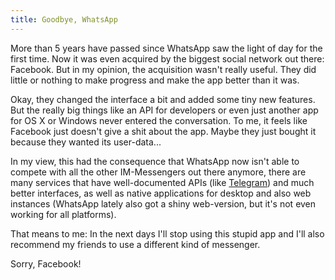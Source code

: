 ```yaml
---
title: Goodbye, WhatsApp
---
```


More than 5 years have passed since WhatsApp saw the light of day for the first time. Now it was even acquired by the biggest social network out there: Facebook. But in my opinion, the acquisition wasn't really useful. They did little or nothing to make progress and make the app better than it was.

Okay, they changed the interface a bit and added some tiny new features. But the really big things like an API for developers or even just another app for OS X or Windows never entered the conversation. To me, it feels like Facebook just doesn't give a shit about the app. Maybe they just bought it because they wanted its user-data...

In my view, this had the consequence that WhatsApp now isn't able to compete with all the other IM-Messengers out there anymore, there are many services that have well-documented APIs (like [Telegram][1]) and much better interfaces, as well as native applications for desktop and also web instances (WhatsApp lately also got a shiny web-version, but it's not even working for all platforms).

That means to me: In the next days I'll stop using this stupid app and I'll also recommend my friends to use a different kind of messenger.

Sorry, Facebook!

[1]: http://telegram.org